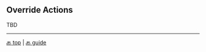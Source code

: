 ## Override Actions

TBD

---

[:back: top](#override-actions) | [:back: guide](index.md#advanced-customization)